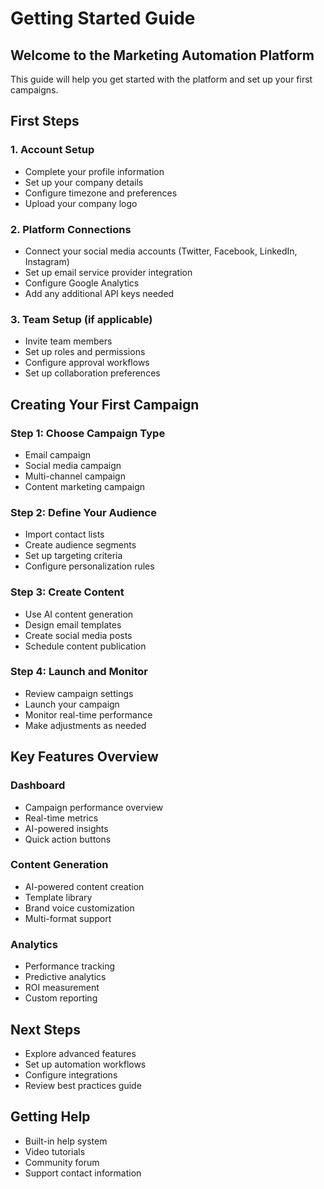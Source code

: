 
# Getting Started Guide

## Welcome to the Marketing Automation Platform

This guide will help you get started with the platform and set up your first campaigns.

## First Steps

### 1. Account Setup
- Complete your profile information
- Set up your company details
- Configure timezone and preferences
- Upload your company logo

### 2. Platform Connections
- Connect your social media accounts (Twitter, Facebook, LinkedIn, Instagram)
- Set up email service provider integration
- Configure Google Analytics
- Add any additional API keys needed

### 3. Team Setup (if applicable)
- Invite team members
- Set up roles and permissions
- Configure approval workflows
- Set up collaboration preferences

## Creating Your First Campaign

### Step 1: Choose Campaign Type
- Email campaign
- Social media campaign
- Multi-channel campaign
- Content marketing campaign

### Step 2: Define Your Audience
- Import contact lists
- Create audience segments
- Set up targeting criteria
- Configure personalization rules

### Step 3: Create Content
- Use AI content generation
- Design email templates
- Create social media posts
- Schedule content publication

### Step 4: Launch and Monitor
- Review campaign settings
- Launch your campaign
- Monitor real-time performance
- Make adjustments as needed

## Key Features Overview

### Dashboard
- Campaign performance overview
- Real-time metrics
- AI-powered insights
- Quick action buttons

### Content Generation
- AI-powered content creation
- Template library
- Brand voice customization
- Multi-format support

### Analytics
- Performance tracking
- Predictive analytics
- ROI measurement
- Custom reporting

## Next Steps
- Explore advanced features
- Set up automation workflows
- Configure integrations
- Review best practices guide

## Getting Help
- Built-in help system
- Video tutorials
- Community forum
- Support contact information

